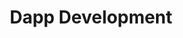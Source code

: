 ---
home: true
heroText: Dapp Development
heroImage: /images/logo.svg
title: Dapp Development
actions: 
  - text: Introduction
    link:  /es/dapp/Introduction
    type: secondary
  - text: UnitDomains Lib
    link: /es/dapp/UnitDomainsLib
    type: secondary
  - text: Use of the UnitDomains Lib
    link: /es/dapp/WorkingWithUnitDomains
    type: secondary
  - text: Domain resolution
    link: /es/dapp/ResolvingNames
    type: secondary
  - text: Domain information
    link: /es/dapp/DomainInfos
    type: secondary
    
footer: Copyright © 2022 unit.domains All Rights Reserved.
---